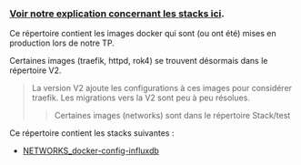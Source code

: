 ### [Voir notre explication concernant les stacks ici](https://github.com/hbaltz/Projet-Raspberry-Docker/tree/master/Composants/Stack).

Ce répertoire contient les images docker qui sont (ou ont été) mises en production lors de notre TP.

Certaines images (traefik, httpd, rok4) se trouvent désormais dans le répertoire V2.
> La version V2 ajoute les configurations à ces images pour considérer traefik. Les migrations vers la V2 sont peu à peu résolues.
>>  Certaines images (networks) sont dans le répertoire Stack/test

Ce répertoire contient les stacks suivantes :
- [NETWORKS_docker-config-influxdb](NETWORKS_docker-config-influxdb.yml)  
